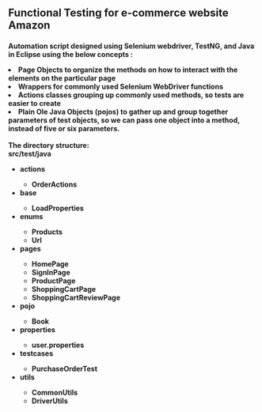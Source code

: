 <h2><b><p>Functional Testing for e-commerce website Amazon </p><b></h2>
<p>Automation script designed using Selenium webdriver, TestNG, and Java in Eclipse using the below concepts : </p>
<li>Page Objects to organize the methods on how to interact with the elements on the particular page</li>
<li>Wrappers for commonly used Selenium WebDriver functions</li>
<li>Actions classes grouping up commonly used methods, so tests are easier to create</li>
<li>Plain Ole Java Objects (pojos) to gather up and group together parameters of test objects, so we can pass one object into a method, instead of five or six parameters.</li><br/>
The directory structure:
<br />
<b>src/test/java</b><br />
<ul>
<li>actions</li>
<ul>
<li>OrderActions</li>
</ul>
<li>base</li>
<ul>
<li>LoadProperties</li>
</ul>
<li>enums</li>
<ul>
<li>Products</li>
<li>Url</li>
</ul>
<li>pages</li>
<ul>
<li>HomePage</li>
<li>SignInPage</li>
<li>ProductPage</li>
<li>ShoppingCartPage</li>
<li>ShoppingCartReviewPage</li>
</ul>
<li>pojo</li>
<ul>
<li>Book</a></li>
</ul>
<li>properties</li>
<ul>
<li>user.properties</li>
</ul>
<li>testcases</li>
<ul>
<li>PurchaseOrderTest</li>
</ul>
<li>utils</li>
<ul>
<li>CommonUtils</li>
<li>DriverUtils</li>
</ul>
</ul>
